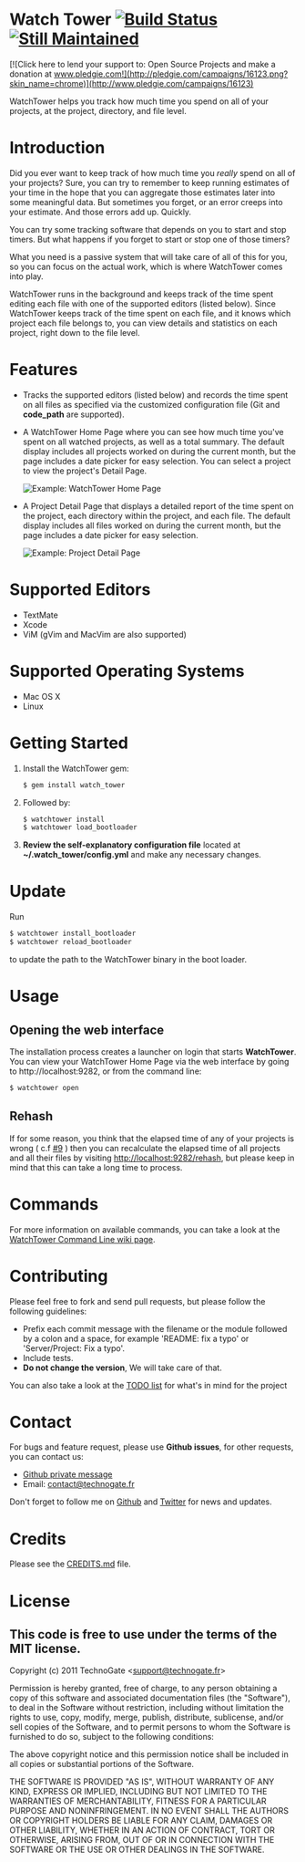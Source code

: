# Watch Tower [![Build Status](http://travis-ci.org/TechnoGate/watch_tower.png)](http://travis-ci.org/TechnoGate/watch_tower) [![Still Maintained](http://stillmaintained.com/TechnoGate/watch_tower.png)](http://stillmaintained.com/TechnoGate/watch_tower)

[![Click here to lend your support to: Open Source Projects and make a donation at www.pledgie.com!](http://pledgie.com/campaigns/16123.png?skin_name=chrome)](http://www.pledgie.com/campaigns/16123)

WatchTower helps you track how much time you spend on all of your projects, at
the project, directory, and file level.

# Introduction

Did you ever want to keep track of how much time you _really_ spend on all of
your projects? Sure, you can try to remember to keep running estimates of your
time in the hope that you can aggregate those estimates later into some
meaningful data. But sometimes you forget, or an error creeps into your
estimate. And those errors add up. Quickly.

You can try some tracking software that depends on you to start and stop
timers. But what happens if you forget to start or stop one of those timers?

What you need is a passive system that will take care of all of this for you,
so you can focus on the actual work, which is where WatchTower comes into
play.

WatchTower runs in the background and keeps track of the time spent editing
each file with one of the supported editors (listed below). Since WatchTower
keeps track of the time spent on each file, and it knows which project each
file belongs to, you can view details and statistics on each project, right
down to the file level.

# Features

- Tracks the supported editors (listed below) and records the time spent on
  all files as specified via the customized configuration file (Git and
  __code_path__ are supported).

- A WatchTower Home Page where you can see how much time you've spent on all
  watched projects, as well as a total summary. The default display includes
  all projects worked on during the current month, but the page includes a
  date picker for easy selection. You can select a project to view the
  project's Detail Page.

  ![Example: WatchTower Home Page](http://f.cl.ly/items/1C0W1W0V2L3s3k2o313f/home_page.png)

- A Project Detail Page that displays a detailed report of the time spent on
  the project, each directory within the project, and each file. The default
  display includes all files worked on during the current month, but the page
  includes a date picker for easy selection.

  ![Example: Project Detail Page](http://f.cl.ly/items/3T263A350w261b0b2U1x/project_page.png)

# Supported Editors

- TextMate
- Xcode
- ViM (gVim and MacVim are also supported)

# Supported Operating Systems

- Mac OS X
- Linux

# Getting Started

1. Install the WatchTower gem:

    ```bash
    $ gem install watch_tower
    ```
2. Followed by:

    ```bash
    $ watchtower install
    $ watchtower load_bootloader
    ```

3. __Review the self-explanatory configuration file__ located at
__~/.watch_tower/config.yml__ and make any necessary changes.

# Update

Run 

```bash
$ watchtower install_bootloader
$ watchtower reload_bootloader
```

to update the path to the WatchTower binary in the boot loader.

# Usage

## Opening the web interface

The installation process creates a launcher on login that starts
__WatchTower__. You can view your WatchTower Home Page via the web interface
by going to http://localhost:9282, or from the command line:

```bash
$ watchtower open
```

## Rehash

If for some reason, you think that the elapsed time of any of your
projects is wrong ( c.f [#9](https://github.com/TechnoGate/watch_tower/issues/9) ) then you can recalculate the elapsed time of
all projects and all their files by visiting
[http://localhost:9282/rehash](http://localhost:9282/rehash), but please
keep in mind that this can take a long time to process.

# Commands

For more information on available commands, you can take a look at the
[WatchTower Command Line wiki
page](https://github.com/TechnoGate/watch_tower/wiki/WatchTower-Command-Line).

# Contributing

Please feel free to fork and send pull requests, but please follow the
following guidelines:

- Prefix each commit message with the filename or the module followed by a
  colon and a space, for example 'README: fix a typo' or 'Server/Project: Fix
  a typo'.
- Include tests.
- __Do not change the version__, We will take care of that.

You can also take a look at the [TODO
list](https://github.com/TechnoGate/watch_tower/blob/master/TODO) for what's
in mind for the project

# Contact

For bugs and feature request, please use __Github issues__, for other
requests, you can contact us:

- [Github private
  message](https://github.com/inbox/new/eMxyzptlk)
- Email: [contact@technogate.fr](mailto:contact@technogate.fr)

Don't forget to follow me on [Github](https://github.com/eMxyzptlk) and
[Twitter](https://twitter.com/eMxyzptlk) for news and updates.

# Credits

Please see the
[CREDITS.md](https://github.com/TechnoGate/watch_tower/blob/master/CREDITS.md) file.


# License

## This code is free to use under the terms of the MIT license.

Copyright (c) 2011 TechnoGate &lt;support@technogate.fr&gt;

Permission is hereby granted, free of charge, to any person obtaining
a copy of this software and associated documentation files (the
"Software"), to deal in the Software without restriction, including
without limitation the rights to use, copy, modify, merge, publish,
distribute, sublicense, and/or sell copies of the Software, and to
permit persons to whom the Software is furnished to do so, subject to
the following conditions:

The above copyright notice and this permission notice shall be
included in all copies or substantial portions of the Software.

THE SOFTWARE IS PROVIDED "AS IS", WITHOUT WARRANTY OF ANY KIND,
EXPRESS OR IMPLIED, INCLUDING BUT NOT LIMITED TO THE WARRANTIES OF
MERCHANTABILITY, FITNESS FOR A PARTICULAR PURPOSE AND
NONINFRINGEMENT. IN NO EVENT SHALL THE AUTHORS OR COPYRIGHT HOLDERS BE
LIABLE FOR ANY CLAIM, DAMAGES OR OTHER LIABILITY, WHETHER IN AN ACTION
OF CONTRACT, TORT OR OTHERWISE, ARISING FROM, OUT OF OR IN CONNECTION
WITH THE SOFTWARE OR THE USE OR OTHER DEALINGS IN THE SOFTWARE.
